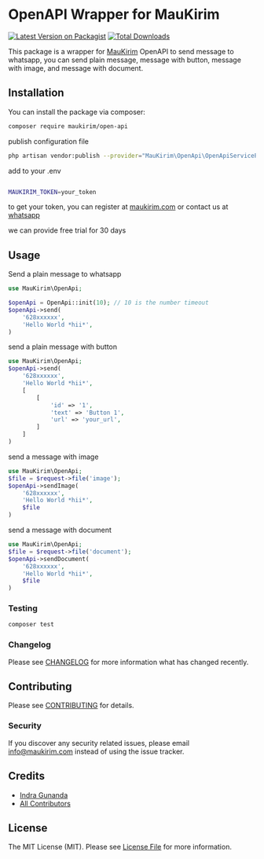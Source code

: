 # OpenAPI Wrapper for MauKirim

[![Latest Version on Packagist](https://img.shields.io/packagist/v/maukirim/open-api.svg?style=flat-square)](https://packagist.org/packages/maukirim/open-api)
[![Total Downloads](https://img.shields.io/packagist/dt/maukirim/open-api.svg?style=flat-square)](https://packagist.org/packages/maukirim/open-api)

This package is a wrapper for [MauKirim](https://maukirim.com) OpenAPI to send message to whatsapp, you can send plain
message, message with button, message with image, and message with document.

## Installation

You can install the package via composer:

```bash
composer require maukirim/open-api
```

publish configuration file

```bash
php artisan vendor:publish --provider="MauKirim\OpenApi\OpenApiServiceProvider"
```

add to your .env

```bash

MAUKIRIM_TOKEN=your_token

```

to get your token, you can register at [maukirim.com](https://maukirim.com) or contact us
at [whatsapp](https://wa.me/6285792071380)

we can provide free trial for 30 days

## Usage

Send a plain message to whatsapp

```php
use MauKirim\OpenApi;

$openApi = OpenApi::init(10); // 10 is the number timeout
$openApi->send(
    '628xxxxxx',
    'Hello World *hii*',
)
```

send a plain message with button

```php
use MauKirim\OpenApi;
$openApi->send(
    '628xxxxxx',
    'Hello World *hii*',
    [
        [
            'id' => '1',
            'text' => 'Button 1',
            'url' => 'your_url',
        ]
    ]
)
```

send a message with image

```php
use MauKirim\OpenApi;
$file = $request->file('image');
$openApi->sendImage(
    '628xxxxxx',
    'Hello World *hii*',
    $file
)
```

send a message with document

```php
use MauKirim\OpenApi;
$file = $request->file('document');
$openApi->sendDocument(
    '628xxxxxx',
    'Hello World *hii*',
    $file
)
```

### Testing

```bash
composer test
```

### Changelog

Please see [CHANGELOG](CHANGELOG.md) for more information what has changed recently.

## Contributing

Please see [CONTRIBUTING](CONTRIBUTING.md) for details.

### Security

If you discover any security related issues, please email info@maukirim.com instead of using the issue tracker.

## Credits

- [Indra Gunanda](https://github.com/maukirim)
- [All Contributors](../../contributors)

## License

The MIT License (MIT). Please see [License File](LICENSE.md) for more information.

